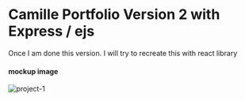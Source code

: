 # Camille Portfolio Version 2 with Express / ejs

Once I am done this version. I will try to recreate this with react library


#### mockup image
![project-1](https://user-images.githubusercontent.com/82793186/126924665-d8109b89-afa9-459b-9d56-aa6fbc3453f5.png)
